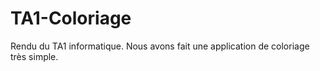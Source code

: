 # TA1-Coloriage
Rendu du TA1 informatique. Nous avons fait une application de coloriage très simple.
